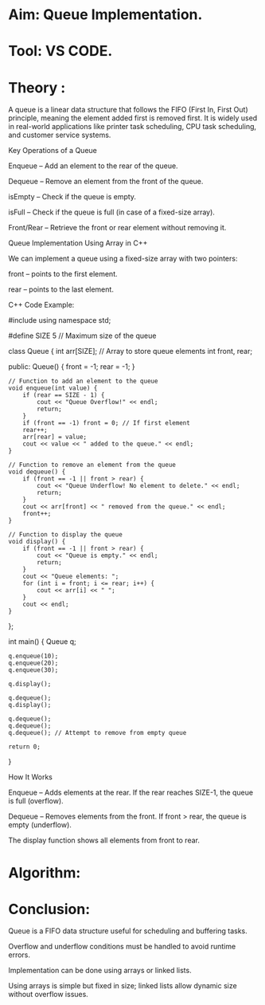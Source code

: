 # Aim: Queue Implementation.

# Tool: VS CODE.

# Theory :

A queue is a linear data structure that follows the FIFO (First In, First Out) principle, meaning the element added first is removed first. It is widely used in real-world applications like printer task scheduling, CPU task scheduling, and customer service systems.

Key Operations of a Queue

Enqueue – Add an element to the rear of the queue.

Dequeue – Remove an element from the front of the queue.

isEmpty – Check if the queue is empty.

isFull – Check if the queue is full (in case of a fixed-size array).

Front/Rear – Retrieve the front or rear element without removing it.

Queue Implementation Using Array in C++

We can implement a queue using a fixed-size array with two pointers:

front – points to the first element.

rear – points to the last element.

C++ Code Example: 

#include <iostream>
using namespace std;

#define SIZE 5  // Maximum size of the queue

class Queue {
    int arr[SIZE]; // Array to store queue elements
    int front, rear;

public:
    Queue() {
        front = -1;
        rear = -1;
    }

    // Function to add an element to the queue
    void enqueue(int value) {
        if (rear == SIZE - 1) {
            cout << "Queue Overflow!" << endl;
            return;
        }
        if (front == -1) front = 0; // If first element
        rear++;
        arr[rear] = value;
        cout << value << " added to the queue." << endl;
    }

    // Function to remove an element from the queue
    void dequeue() {
        if (front == -1 || front > rear) {
            cout << "Queue Underflow! No element to delete." << endl;
            return;
        }
        cout << arr[front] << " removed from the queue." << endl;
        front++;
    }

    // Function to display the queue
    void display() {
        if (front == -1 || front > rear) {
            cout << "Queue is empty." << endl;
            return;
        }
        cout << "Queue elements: ";
        for (int i = front; i <= rear; i++) {
            cout << arr[i] << " ";
        }
        cout << endl;
    }
};

int main() {
    Queue q;

    q.enqueue(10);
    q.enqueue(20);
    q.enqueue(30);

    q.display();

    q.dequeue();
    q.display();

    q.dequeue();
    q.dequeue();
    q.dequeue(); // Attempt to remove from empty queue

    return 0;
}

How It Works

Enqueue – Adds elements at the rear. If the rear reaches SIZE-1, the queue is full (overflow).

Dequeue – Removes elements from the front. If front > rear, the queue is empty (underflow).

The display function shows all elements from front to rear.

# Algorithm:


# Conclusion:

Queue is a FIFO data structure useful for scheduling and buffering tasks.

Overflow and underflow conditions must be handled to avoid runtime errors.

Implementation can be done using arrays or linked lists.

Using arrays is simple but fixed in size; linked lists allow dynamic size without overflow issues.
